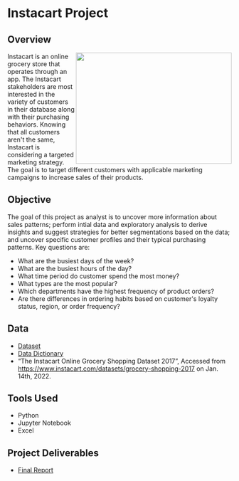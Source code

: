 # Instacart Project

 ## Overview
<img align= "right" src= "https://github.com/tiltonneena/InstacartProject-Python/blob/main/produce.jpg" width="350" height="250">
Instacart is an online grocery store that operates through an app. The Instacart stakeholders are most interested in the variety of customers in their database along with their purchasing behaviors. Knowing that all customers aren't the same, Instacart is considering a targeted marketing strategy. The goal is to target different customers with applicable marketing campaigns to increase sales of their products. 

 ## Objective
 The goal of this project as analyst is to uncover more information about sales patterns; perform intial data and exploratory analysis to derive insights and suggest strategies for better segmentations based on the data; and uncover specific customer profiles and their typical purchasing patterns. Key questions are: 
 - What are the busiest days of the week?
 - What are the busiest hours of the day?
 - What time period do customer spend the most money? 
 - What types are the most popular?
 - Which departments have the highest frequency of product orders?
 - Are there differences in ordering habits based on customer's loyalty status, region, or order frequency? 

 ## Data
 - [Dataset](https://github.com/tiltonneena/InstacartProject-Python/tree/main/OriginalData)
 - [Data Dictionary](https://gist.github.com/jeremystan/c3b39d947d9b88b3ccff3147dbcf6c6b) 
 - “The Instacart Online Grocery Shopping Dataset 2017”, Accessed from https://www.instacart.com/datasets/grocery-shopping-2017 on Jan. 14th, 2022.

 
 ## Tools Used
 - Python
 - Jupyter Notebook
 - Excel
 
 ## Project Deliverables
 - [Final Report]()
 
 
